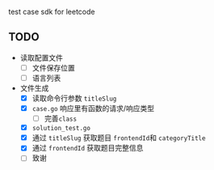 test case sdk for leetcode
                 
## TODO
- 读取配置文件
  - [ ] 文件保存位置
  - [ ] 语言列表
- 文件生成
  - [x] 读取命令行参数 `titleSlug`
  - [x] `case.go` 响应里有函数的请求/响应类型
    - [ ] 完善`class`
  - [x] `solution_test.go`
  - [x] 通过 `titleSlug` 获取题目 `frontendId`和 `categoryTitle`
  - [x] 通过 `frontendId` 获取题目完整信息
  - [ ] 致谢